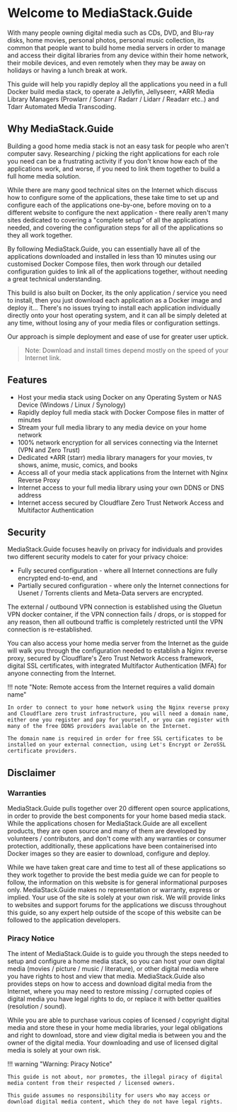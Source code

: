 # Welcome to MediaStack.Guide

With many people owning digital media such as CDs, DVD, and Blu-ray disks, home movies, personal photos, personal music collection, its common that people want to build home media servers in order to manage and access their digital libraries from any device within their home network, their mobile devices, and even remotely when they may be away on holidays or having a lunch break at work.

This guide will help you rapidly deploy all the applications you need in a full Docker build media stack, to operate a Jellyfin, Jellyseerr, *ARR Media Library Managers (Prowlarr / Sonarr / Radarr / Lidarr / Readarr etc..) and Tdarr Automated Media Transcoding.

## Why MediaStack.Guide

Building a good home media stack is not an easy task for people who aren't computer savy. Researching / picking the right applications for each role you need can be a frustrating activity if you don't know how each of the applications work, and worse, if you need to link them together to build a full home media solution.

While there are many good technical sites on the Internet which discuss how to configure some of the applications, these take time to set up and configure each of the applications one-by-one, before moving on to a different website to configure the next application - there really aren't many sites dedicated to covering a "complete setup" of all the applications needed, and covering the configuration steps for all of the applications so they all work together.

By following MediaStack.Guide, you can essentially have all of the applications downloaded and installed in less than 10 minutes using our customised Docker Compose files, then work through our detailed configuration guides to link all of the applications together, without needing a great technical understanding.

This build is also built on Docker, its the only application / service you need to install, then you just download each application as a Docker image and deploy it... There's no issues trying to install each application individually directly onto your host operating system, and it can all be simply deleted at any time, without losing any of your media files or configuration settings.

Our approach is simple deployment and ease of use for greater user uptick.

> Note: Download and install times depend mostly on the speed of your Internet link.

## Features

- Host your media stack using Docker on any Operating System or NAS Device (Windows / Linux / Synology)
- Rapidly deploy full media stack with Docker Compose files in matter of minutes
- Stream your full media library to any media device on your home network
- 100% network encryption for all services connecting via the Internet (VPN and Zero Trust)
- Dedicated *ARR (starr) media library managers for your movies, tv shows, anime, music, comics, and books
- Access all of your media stack applications from the Internet with Nginx Reverse Proxy
- Internet access to your full media library using your own DDNS or DNS address
- Internet access secured by Cloudflare Zero Trust Network Access and Multifactor Authentication

## Security

MediaStack.Guide focuses heavily on privacy for individuals and provides two different security models to cater for your privacy choice:

- Fully secured configuration - where all Internet connections are fully encrypted end-to-end, and
- Partially secured configuration - where only the Internet connections for Usenet / Torrents clients and Meta-Data servers are encrypted.

The external / outbound VPN connection is established using the Gluetun VPN docker container, if the VPN connection fails / drops, or is stopped for any reason, then all outbound traffic is completely restricted until the VPN connection is re-established.

You can also access your home media server from the Internet as the guide will walk you through the configuration needed to establish a Nginx reverse proxy, secured by Cloudflare's Zero Trust Network Access framework, digital SSL certificates, with integrated Multifactor Authentication (MFA) for anyone connecting from the Internet.

!!! note "Note: Remote access from the Internet requires a valid domain name"

    In order to connect to your home network using the Nginx reverse proxy and Cloudflare zero trust infrastructure, you will need a domain name, either one you register and pay for yourself, or you can register with many of the free DDNS providers available on the Internet.

    The domain name is required in order for free SSL certificates to be installed on your external connection, using Let's Encrypt or ZeroSSL certificate providers.

## Disclaimer

### Warranties

MediaStack.Guide pulls together over 20 different open source applications, in order to provide the best components for your home based media stack. While the applications chosen for MediaStack.Guide are all excellent products, they are open source and many of them are developed by volunteers / contributors, and don't come with any warranties or consumer protection, additionally, these applications have been containerised into Docker images so they are easier to download, configure and deploy.

While we have taken great care and time to test all of these applications so they work together to provide the best media guide we can for people to follow, the information on this website is for general informational purposes only. MediaStack.Guide makes no representation or warranty, express or implied. Your use of the site is solely at your own risk. We will provide links to websites and support forums for the applications we discuss throughout this guide, so any expert help outside of the scope of this website can be followed to the application developers.

### Piracy Notice

The intent of MediaStack.Guide is to guide you through the steps needed to setup and configure a home media stack, so you can host your own digital media (movies / picture / music / literature), or other digital media where you have rights to host and view that media. MediaStack.Guide also provides steps on how to access and download digital media from the Internet, where you may need to restore missing / corrupted copies of digital media you have legal rights to do, or replace it with better qualities (resolution / sound).

While you are able to purchase various copies of licensed / copyright digital media and store these in your home media libraries, your legal obligations and right to download, store and view digital media is between you and the owner of the digital media. Your downloading and use of licensed digital media is solely at your own risk.

!!! warning "Warning: Piracy Notice"

    This guide is not about, nor promotes, the illegal piracy of digital media content from their respected / licensed owners.

    This guide assumes no responsibility for users who may access or download digital media content, which they do not have legal rights.
